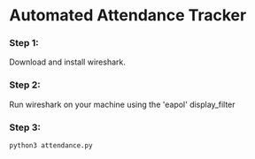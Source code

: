 # Automated Attendance Tracker
### Step 1:
Download and install wireshark.

### Step 2:
Run wireshark on your machine using the 'eapol' display_filter

### Step 3:
`python3 attendance.py`
